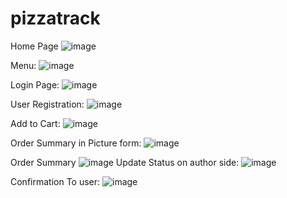 # pizzatrack
Home Page
![image](https://user-images.githubusercontent.com/64826301/187038762-794b9678-474b-4055-92fc-bf5014636cd8.png)

Menu:
![image](https://user-images.githubusercontent.com/64826301/187038813-30977fc9-9e03-4d7c-9400-ac1382647509.png)

Login Page:
![image](https://user-images.githubusercontent.com/64826301/187038991-0169014e-c8d0-4aaf-b17b-237acfaf6772.png)

User Registration:
![image](https://user-images.githubusercontent.com/64826301/187038921-dcacd039-fe57-429b-a458-acd51c48ba22.png)

Add to Cart:
![image](https://user-images.githubusercontent.com/64826301/187039190-8735efd4-2688-4a4c-8d5b-fa664bbcd82d.png)

 Order Summary in Picture form:
![image](https://user-images.githubusercontent.com/64826301/187039245-4b061b2c-62cb-4310-b416-28ceed70d14c.png)

Order Summary
![image](https://user-images.githubusercontent.com/64826301/187039396-07eedcfb-470e-420f-a9d9-d0b4fa23b7db.png)
Update Status on author side:
![image](https://user-images.githubusercontent.com/64826301/187039525-6205c704-3648-4924-a3b5-46afcd4d8fbe.png)

Confirmation To user:
![image](https://user-images.githubusercontent.com/64826301/187039561-e8506c64-e506-4f6a-97ad-f22be1c24f31.png)








